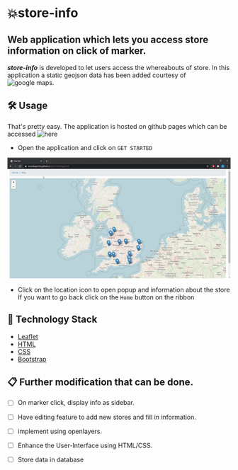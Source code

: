 # 💥store-info
## Web application which lets you access store information on click of marker.
***store-info*** is developed to let users access the whereabouts of store. In this application a static geojson data has been added courtesy of ![google maps](https://developers.google.com/maps/solutions/store-locator/simple-store-locator).  
## 🛠️ Usage

That's pretty easy. The application is hosted on github pages which can be accessed ![here](https://github.com/amanbagrecha/store-info/)
- Open the application and click on `GET STARTED`

![img](https://github.com/amanbagrecha/store-info/blob/main/src/map_locator.gif)

- Click on the location icon to open popup and information about the store
If you want to go back click on the `Home` button on the ribbon

## 🏁 Technology Stack

* [Leaflet](https://github.com/Leaflet/Leaflet)
* [HTML](https://www.w3.org/TR/html52/)
* [CSS](https://developer.mozilla.org/en-US/docs/Web/CSS)
* [Bootstrap](https://getbootstrap.com/)

## 📋 Further modification that can be done.
- [ ] On marker click, display info as sidebar.
- [ ] Have editing feature to add new stores and fill in information.
- [ ] implement using openlayers.
- [ ] Enhance the User-Interface using HTML/CSS.
- [ ] Store data in database


